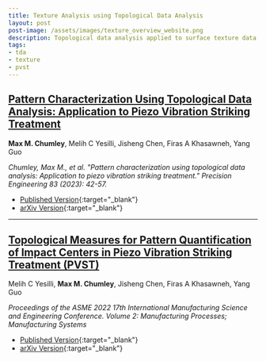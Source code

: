 ```yaml
---
title: Texture Analysis using Topological Data Analysis
layout: post
post-image: /assets/images/texture_overview_website.png
description: Topological data analysis applied to surface texture data for quantifying features such as depth and roundness of the motifs.  
tags:
- tda
- texture
- pvst
---
```


## <u>Pattern Characterization Using Topological Data Analysis: Application to Piezo Vibration Striking Treatment</u>

**Max M. Chumley**, Melih C Yesilli, Jisheng Chen, Firas A Khasawneh, Yang Guo

*Chumley, Max M., et al. "Pattern characterization using topological data analysis: Application to piezo vibration striking treatment." Precision Engineering 83 (2023): 42-57.*

- [Published Version](https://www.sciencedirect.com/science/article/abs/pii/S0141635923000922){:target="_blank"}
- [arXiv Version](https://doi.org/10.48550/arXiv.2210.06333){:target="_blank"}


---

## <u>Topological Measures for Pattern Quantification of Impact Centers in Piezo Vibration Striking Treatment (PVST)</u>

Melih C Yesilli, **Max M. Chumley**, Jisheng Chen, Firas A Khasawneh, Yang Guo

*Proceedings of the ASME 2022 17th International Manufacturing Science and Engineering Conference. Volume 2: Manufacturing Processes; Manufacturing Systems*

- [Published Version](https://doi.org/10.1115/MSEC2022-86659){:target="_blank"}
- [arXiv Version](https://doi.org/10.48550/arXiv.2209.05531){:target="_blank"}




